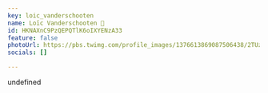 ```yaml
---
key: loic_vanderschooten
name: Loïc Vanderschooten 🧪
id: HKNAXnC9PzQEPQTlK6oIXYENzA33
feature: false
photoUrl: https://pbs.twimg.com/profile_images/1376613869087506438/2TUz9tHk_normal.jpg
socials: []

---
```


undefined
